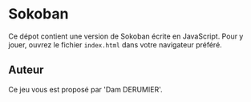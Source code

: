 # Sokoban

Ce dépot contient une version de Sokoban écrite en JavaScript.
Pour y jouer, ouvrez le fichier `index.html` dans votre navigateur préféré.

## Auteur

Ce jeu vous est proposé par 'Dam DERUMIER'.

